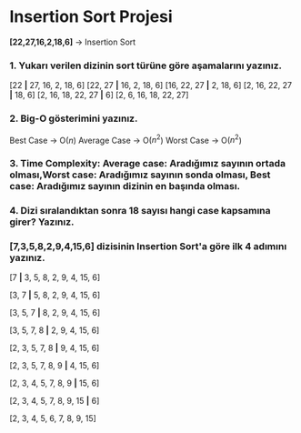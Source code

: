 # Insertion Sort Projesi

**[22,27,16,2,18,6]** -> Insertion Sort

### **1.** Yukarı verilen dizinin sort türüne göre aşamalarını yazınız.

[22 **|** 27, 16, 2, 18, 6]
[22, 27 **|**  16, 2, 18, 6]
[16, 22, 27 **|** 2, 18, 6]
[2, 16, 22, 27 **|** 18, 6]
[2, 16, 18, 22, 27 **|** 6]
[2, 6, 16, 18, 22, 27]


### **2.** Big-O gösterimini yazınız.

Best Case -> O($n$)
Average Case -> O($n^2$)
Worst Case -> O($n^2$)


### **3.** Time Complexity: Average case: Aradığımız sayının ortada olması,Worst case: Aradığımız sayının sonda olması, Best case: Aradığımız sayının dizinin en başında olması.

### **4.** Dizi sıralandıktan sonra 18 sayısı hangi case kapsamına girer? Yazınız.


### **[7,3,5,8,2,9,4,15,6]** dizisinin Insertion Sort'a göre ilk 4 adımını yazınız.

[7 **|** 3, 5, 8, 2, 9, 4, 15, 6]

[3, 7 **|**  5, 8, 2, 9, 4, 15, 6]

[3, 5, 7 **|** 8, 2, 9, 4, 15, 6]

[3, 5, 7, 8 **|** 2, 9, 4, 15, 6]

[2, 3, 5, 7, 8 **|** 9, 4, 15, 6]

[2, 3, 5, 7, 8, 9 **|**  4, 15, 6]

[2, 3, 4, 5, 7, 8, 9  **|** 15, 6]

[2, 3, 4, 5, 7, 8, 9, 15  **|** 6]

[2, 3, 4, 5, 6, 7, 8, 9, 15]